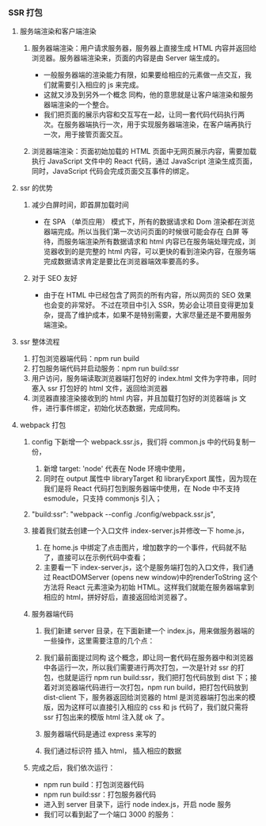 ### SSR 打包
  1. 服务端渲染和客户端渲染
      1. 服务器端渲染：用户请求服务器，服务器上直接生成 HTML 内容并返回给浏览器。服务器端渲染来，页面的内容是由 Server 端生成的。
          * 一般服务器端的渲染能力有限，如果要给相应的元素做一点交互，我们就需要引入相应的 js 来完成。
          * 这就又涉及到另外一个概念 同构，他的意思就是让客户端渲染和服务器端渲染的一个整合。
          * 我们把页面的展示内容和交互写在一起，让同一套代码代码执行两次。在服务器端执行一次，用于实现服务器端渲染，在客户端再执行一次，用于接管页面交互。

      2. 浏览器端渲染：页面初始加载的 HTML 页面中无网页展示内容，需要加载执行 JavaScript 文件中的 React 代码，通过 JavaScript 渲染生成页面，同时，JavaScript 代码会完成页面交互事件的绑定。

  2. ssr 的优势
      1. 减少白屏时间，即首屏加载时间
          * 在 SPA （单页应用） 模式下，所有的数据请求和 Dom 渲染都在浏览器端完成。所以当我们第一次访问页面的时候很可能会存在 白屏 等待，而服务端渲染所有数据请求和 html 内容已在服务端处理完成，浏览器收到的是完整的 html 内容，可以更快的看到渲染内容，在服务端完成数据请求肯定是要比在浏览器端效率要高的多。

      2. 对于 SEO 友好
          * 由于在 HTML 中已经包含了网页的所有内容，所以网页的 SEO 效果也会变的非常好。
        不过在项目中引入 SSR，势必会让项目变得更加复杂，提高了维护成本，如果不是特别需要，大家尽量还是不要用服务端渲染。

  3. ssr 整体流程
      1. 打包浏览器端代码：npm run build
      2. 打包服务端代码并启动服务：npm run build:ssr
      3. 用户访问，服务端读取浏览器端打包好的 index.html 文件为字符串，同时塞入 ssr 打包好的 html 文件，返回给浏览器
      4. 浏览器直接渲染接收到的 html 内容，并且加载打包好的浏览器端 js 文件，进行事件绑定，初始化状态数据，完成同构。

  4. webpack 打包
      1. config 下新增一个 webpack.ssr.js，我们将 common.js 中的代码复制一份，
          1. 新增 target: 'node' 代表在 Node 环境中使用，
          2. 同时在 output 属性中 libraryTarget 和 libraryExport 属性，因为现在我们是将 React 代码打包到服务器端中使用，在 Node 中不支持 esmodule，只支持 commonjs 引入；
      2. "build:ssr": "webpack --config ./config/webpack.ssr.js",
      3. 接着我们就去创建一个入口文件 index-server.js并修改一下 home.js，
          1. 在 home.js 中绑定了点击图片，增加数字的一个事件，代码就不贴了，直接可以在示例代码中查看；
          2. 主要看一下 index-server.js，这个是服务端打包的入口文件，我们通过 ReactDOMServer (opens new window)中的renderToString 这个方法将 React 元素渲染为初始 HTML。这样我们就能在服务器端拿到相应的 html，拼好好后，直接返回给浏览器了。

      4. 服务器端代码
          1. 我们新建 server 目录，在下面新建一个 index.js，用来做服务器端的一些操作，这里需要注意的几个点：

          2. 我们最前面提过同构 这个概念，即让同一套代码在服务器中和浏览器中各运行一次，所以我们需要进行两次打包，一次是针对 ssr 的打包，也就是运行 npm run build:ssr，我们把打包代码放到 dist 下；接着对浏览器端代码进行一次打包，npm run build，把打包代码放到 dist-client 下，服务器返回给浏览器的 html 是浏览器端打包出来的模版，因为这样可以直接引入相应的 css 和 js 代码了，我们就只需将 ssr 打包出来的模版 html 注入就 ok 了。
          3. 服务器端代码是通过 express 来写的
          4. 我们通过标识符 <!--HTML_PLACEHOLDER--> 插入 html，<!--INITIAL_DATA_PLACEHOLDER--> 插入相应的数据

      5. 完成之后，我们依次运行：
          * npm run build：打包浏览器代码
          * npm run build:ssr：打包服务器代码
          * 进入到 server 目录下，运行 node index.js，开启 node 服务
          * 我们可以看到起了一个端口 3000 的服务：
